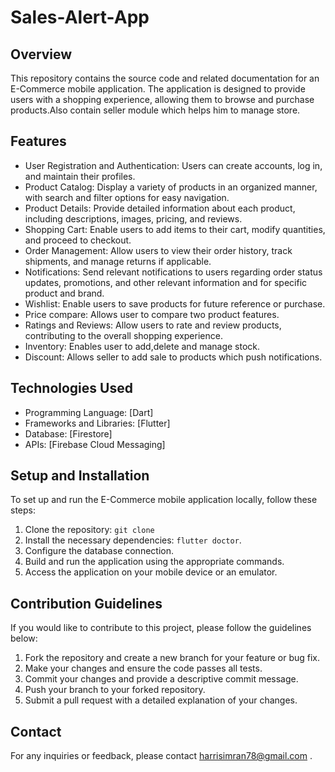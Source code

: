 # Sales-Alert-App


## Overview
This repository contains the source code and related documentation for an E-Commerce mobile application. The application is designed to provide users with a  shopping experience, allowing them to browse and purchase products.Also contain seller module which helps him to manage store.

## Features
- User Registration and Authentication: Users can create accounts, log in, and maintain their profiles.
- Product Catalog: Display a variety of products in an organized manner, with search and filter options for easy navigation.
- Product Details: Provide detailed information about each product, including descriptions, images, pricing, and reviews.
- Shopping Cart: Enable users to add items to their cart, modify quantities, and proceed to checkout.
- Order Management: Allow users to view their order history, track shipments, and manage returns if applicable.
- Notifications: Send relevant notifications to users regarding order status updates, promotions, and other relevant information and for specific product and brand.
- Wishlist: Enable users to save products for future reference or purchase.
- Price compare: Allows user to compare two product features.
- Ratings and Reviews: Allow users to rate and review products, contributing to the overall shopping experience.
- Inventory: Enables user to add,delete and manage stock.
- Discount: Allows seller to add sale to products which push notifications.


## Technologies Used
- Programming Language: [Dart]
- Frameworks and Libraries: [Flutter]
- Database: [Firestore]
- APIs: [Firebase Cloud Messaging]

## Setup and Installation
To set up and run the E-Commerce mobile application locally, follow these steps:

1. Clone the repository: `git clone`
2. Install the necessary dependencies: `flutter doctor`.
3. Configure the database connection.
4. Build and run the application using the appropriate commands.
5. Access the application on your mobile device or an emulator.

## Contribution Guidelines
If you would like to contribute to this project, please follow the guidelines below:

1. Fork the repository and create a new branch for your feature or bug fix.
2. Make your changes and ensure the code passes all tests.
3. Commit your changes and provide a descriptive commit message.
4. Push your branch to your forked repository.
5. Submit a pull request with a detailed explanation of your changes.


## Contact
For any inquiries or feedback, please contact harrisimran78@gmail.com .
